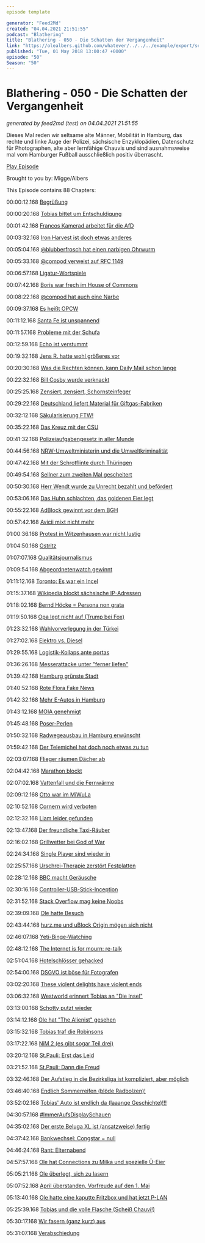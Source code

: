 ```yaml
---
episode template

generator: "Feed2Md"
created: "04.04.2021 21:51:55"
podcast: "Blathering"
title: "Blathering - 050 - Die Schatten der Vergangenheit"
link: "https://olealbers.github.com/whatever/../../../example/export/seasons/3/2018/5/Blathering - 050 - Die Schatten der Vergangenheit.md"
published: "Tue, 01 May 2018 13:00:47 +0000"
episode: "50"
Season: "50"
---
```


# Blathering - 050 - Die Schatten der Vergangenheit
_generated by feed2md (test) on 04.04.2021 21:51:55_

Dieses Mal reden wir seltsame alte Männer, Mobilität in Hamburg, das rechte und linke Auge der Polizei, sächsische Enzyklopädien, Datenschutz für Photographen, alte aber lernfähige Chauvis und sind ausnahmsweise mal vom Hamburger Fußball ausschließlich positiv überrascht.

[Play Episode](https://www.blathering.de/podlove/file/465/s/feed/c/mp3/blathering_050.mp3)

Brought to you by: Migge/Albers

This Episode contains 88 Chapters:


00:00:12.168 [Begrüßung]()

00:00:20.168 [Tobias bittet um Entschuldigung](http://www.blathering.de/2018/04/blathering-049-humor-ist-wenn-man-trotzdem-lacht/?t=4:06:24,4:14:04)

00:01:42.168 [Francos Kamerad arbeitet für die AfD](http://www.zeit.de/politik/deutschland/2018-04/franco-a-afd-bundestag-jan-nolte/komplettansicht)

00:03:32.168 [Iron Harvest ist doch etwas anderes](https://www.gamestar.de/spiele/iron-harvest/53798.html)

00:05:04.168 [@blubberfrosch hat einen narbigen Ohrwurm](https://www.youtube.com/watch?v=-s2-6KYgqpQ&)

00:05:33.168 [@compod verweist auf RFC 1149](https://de.wikipedia.org/wiki/Internet_Protocol_over_Avian_Carriers)

00:06:57.168 [Ligatur-Wortspiele](https://de.wikipedia.org/wiki/Ligatur_(Typografie))

00:07:42.168 [Boris war frech im House of Commons](https://de.wikipedia.org/wiki/House_of_Commons)

00:08:22.168 [@compod hat auch eine Narbe](https://twitter.com/ComPod/status/986938670451187713)

00:09:37.168 [Es heißt OPCW](https://en.wikipedia.org/wiki/Organisation_for_the_Prohibition_of_Chemical_Weapons)

00:11:12.168 [Santa Fe ist unspannend](https://de.wikipedia.org/wiki/Santa_Fe_(New_Mexico))

00:11:57.168 [Probleme mit der Schufa](https://www.golem.de/news/schufa-eintrag-kleinganoven-ueberforderte-hotlines-und-ein-einfaches-konto-1804-133251.html)

00:12:59.168 [Echo ist verstummt](https://www.zeit.de/kultur/musik/2018-04/musikpreis-echo-wird-abgeschafft)

00:19:32.168 [Jens R. hatte wohl größeres vor](http://www.wn.de/Muenster/3259281-Amokfahrt-am-Kiepenkerl-Bericht-von-NRW-Innenminister-Reul-Jens-R.-hortete-Stoff-fuer-Sprengsaetze)

00:20:30.168 [Was die Rechten können, kann Daily Mail schon lange](https://uebermedien.de/26944/wie-man-die-amokfahrt-von-muenster-mit-dem-is-in-verbindung-bringt/)

00:22:32.168 [Bill Cosby wurde verknackt](http://www.spiegel.de/panorama/justiz/bill-cosby-bekommt-hausarrest-und-fussfessel-a-1205324.html)

00:25:25.168 [Zensiert, zensiert, Schornsteinfeger](http://www.bildblog.de/97939/mdr-diskutiert-mit-weissen-ueber-rassismus-gegenueber-schwarzen/)

00:29:22.168 [Deutschland liefert Material für Giftgas-Fabriken](https://www.tagesspiegel.de/politik/deal-mit-syrien-deutschland-lieferte-material-fuer-assads-giftgas-fabriken/9636424.html)

00:32:12.168 [Säkularisierung FTW!](https://twitter.com/TSchwarwel/status/986547996207742976)

00:35:22.168 [Das Kreuz mit der CSU](https://www.zeit.de/gesellschaft/zeitgeschehen/2018-04/markus-soeder-csu-kreuz-christentum-behoerden-bayern)

00:41:32.168 [Polizeiaufgabengesetz in aller Munde](https://netzpolitik.org/2018/csu-will-polizei-in-bayern-zum-geheimdienst-aufruesten/)

00:44:56.168 [NRW-Umweltministerin und die Umweltkriminalität](https://www1.wdr.de/nachrichten/landespolitik/nrw-umweltministerin-taeuschte-landtag-100.html)

00:47:42.168 [Mit der Schrotflinte durch Thüringen](https://www.mdr.de/thueringen/sued-thueringen/schmalkalden-meiningen/morpdrozess-totschlag-100.html)

00:49:54.168 [Sellner zum zweiten Mal gescheitert](https://twitter.com/Tegida_HH/status/985112681333051392)

00:50:30.168 [Herr Wendt wurde zu Unrecht bezahlt und befördert](http://www.rp-online.de/nrw/panorama/affaere-rainer-wendt-sonderermittler-sehen-verantwortung-beim-ministerium-aid-1.7525453)

00:53:06.168 [Das Huhn schlachten, das goldenen Eier legt](https://www.elektormagazine.de/news/goldman-sachs-lohnt-es-sich-die-kranken-zu-heilen)

00:55:22.168 [AdBlock gewinnt vor dem BGH](https://heise.de/-4027895)

00:57:42.168 [Avicii mixt nicht mehr](https://www.tobiasmigge.de/2018/04/19/2read-099-die-macht-der-nacht/)

01:00:36.168 [Protest in Witzenhausen war nicht lustig](https://www.hna.de/lokales/witzenhausen/witzenhausen-ort44473/protest-wegen-abschiebung-in-witzenhausen-reportage-von-demo-9809127.html)

01:04:50.168 [Ostritz](https://www.berliner-zeitung.de/politik/neonazi-festival-aufatmen-in-ostritz-----gezeigt--dass-hier-kein-platz-fuer-nazis-ist--30055368)

01:07:07.168 [Qualitätsjournalismus](https://twitter.com/tmigge/status/987189442178899968)

01:09:54.168 [Abgeordnetenwatch gewinnt](https://www.berliner-zeitung.de/politik/abgeordnetenwatch-gewinnt-bundestag-muss-interne-dokumente-zu-parteispenden-offenlegen-30080252)

01:11:12.168 [Toronto: Es war ein Incel](https://www.reuters.com/article/us-canada-van/toronto-van-attack-suspect-expected-in-court-on-tuesday-idUSKBN1HV1AY)

01:15:37.168 [Wikipedia blockt sächsische IP-Adressen](https://www.t-online.de/nachrichten/deutschland/id_83669234/wikipedia-sperrt-62-000-saechsische-rechner-aus.html)

01:18:02.168 [Bernd Höcke = Persona non grata](http://www.spiegel.de/politik/deutschland/bjoern-hoecke-von-opel-beschaeftigen-bei-demo-abgedraengt-a-1204720.html)

01:19:50.168 [Opa legt nicht auf (Trump bei Fox)](https://www.youtube.com/watch?v=_lu_Hgw60Ns)

01:23:32.168 [Wahlvorverlegung in der Türkei](https://www.tagesschau.de/kommentar/tuerkei-wahl-erdogan-101.html)

01:27:02.168 [Elektro vs. Diesel](https://www.stuttgarter-zeitung.de/inhalt.bosch-kuendigt-revolutionaeres-abgassystem-an-die-grosse-diesel-show.5405bcb0-68a6-4639-aefb-53adb44f5968.html)

01:29:55.168 [Logistik-Kollaps ante portas](http://www.spiegel.de/wirtschaft/unternehmen/versandhandel-paketzusteller-stossen-an-ihre-grenzen-zuschlaege-sollen-helfen-a-1204891.html)

01:36:26.168 [Messerattacke unter "ferner liefen"](https://www.presseportal.de/blaulicht/pm/6337/3921830)

01:39:42.168 [Hamburg grünste Stadt](https://www.abendblatt.de/hamburg/article214107389/Hamburg-ist-eine-der-gruensten-Staedte-der-Welt.html)

01:40:52.168 [Rote Flora Fake News](https://twitter.com/emilylaquer/status/986518041247830016?s=21)

01:42:32.168 [Mehr E-Autos in Hamburg](https://www.abendblatt.de/hamburg/article214110795/Hamburger-kaufen-immer-mehr-E-Autos.html)

01:43:12.168 [MOIA genehmigt](https://www.ndr.de/nachrichten/hamburg/Genehmigung-fuer-Fahrdienst-MOIA-in-Hamburg,moia110.html)

01:45:48.168 [Poser-Perlen](https://www.presseportal.de/blaulicht/pm/6337/3923417)

01:50:32.168 [Radwegeausbau in Hamburg erwünscht](http://www.hamburg1.de/nachrichten/35496/Mehrheit_der_Hamburger_fuer_Radwegeausbau.html)

01:59:42.168 [Der Telemichel hat doch noch etwas zu tun](https://de.wikipedia.org/wiki/European_Aviation_Network)

02:03:07.168 [Flieger räumen Dächer ab](https://www.abendblatt.de/hamburg/article214105771/Flugzeug-reisst-bei-Anflug-auf-Fuhlsbuettel-Loch-in-Hausdach.html)

02:04:42.168 [Marathon blockt](https://twitter.com/BuendnisVERKEHR/status/990347544227180544?s=19)

02:07:02.168 [Vattenfall und die Fernwärme](https://www.abendblatt.de/hamburg/article214095627/Streit-um-die-Fernwaerme-in-Hamburg-eskaliert-immer-schneller.html)

02:09:12.168 [Otto war im MiWuLa](https://www.youtube.com/watch?v=NJqNlMcpEGo)

02:10:52.168 [Cornern wird verboten](https://www.ndr.de/nachrichten/hamburg/Hamburg-will-Cornern-einen-Riegel-vorschieben,cornern102.html)

02:12:32.168 [Liam leider gefunden](http://www.radiohamburg.de/Nachrichten/Hamburg-aktuell/Hamburg-regional/2018/April/Wasserleiche-aus-der-Elbe-Traurige-Gewissheit-Schotte-Liam-Colgan-ist-tot)

02:13:47.168 [Der freundliche Taxi-Räuber](https://www.abendblatt.de/video/panorama/article214125865/Der-hoefliche-Taxi-Raeuber-von-Hamburg.html)

02:16:02.168 [Grillwetter bei God of War](https://plus.google.com/+OleAlbers/posts/HWyUT2rZbyU)

02:24:34.168 [Single Player sind wieder in](https://www.spieletipps.de/artikel/8856/1/)

02:25:57.168 [Urschrei-Therapie zerstört Festplatten](https://www.golem.de/news/rechenzentrum-feueralarm-zerstoert-festplatten-nasdaq-betroffen-1804-133992.html)

02:28:12.168 [BBC macht Geräusche](http://bbcsfx.acropolis.org.uk/)

02:30:16.168 [Controller-USB-Stick-Inception](https://plus.google.com/+OleAlbers/posts/AWtqp8p4B75)

02:31:52.168 [Stack Overflow mag keine Noobs](https://stackoverflow.blog/2018/04/26/stack-overflow-isnt-very-welcoming-its-time-for-that-to-change/)

02:39:09.168 [Ole hatte Besuch](https://www.youtube.com/watch?v=fvu5FxKuqdQ)

02:43:44.168 [hurz.me und uBlock Origin mögen sich nicht](https://twitter.com/tmigge/status/988310461664854016?s=21)

02:46:07.168 [Yeti-Binge-Watching](https://vimeo.com/ondemand/nichtlustig)

02:48:12.168 [The Internet is for mourn: re-talk](http://re-talk.de/re047/)

02:51:04.168 [Hotelschlösser gehacked](https://www.zdnet.de/88332397/digitale-schloesser-forscher-entwickeln-generalschluessel-fuer-millionen-hotelzimmer/)

02:54:00.168 [DSGVO ist böse für Fotografen](https://www.ipcl-rieck.com/allgemein/wissen-zur-dsgvo-7-tipps-fuer-fotografen.html)

03:02:20.168 [These violent delights have violent ends](https://www.polygon.com/2016/12/9/13902312/westworld-phrase-theory)

03:06:32.168 [Westworld erinnert Tobias an "Die Insel"](https://de.wikipedia.org/wiki/Die_Insel_(2005))

03:13:00.168 [Schotty putzt wieder](https://www.ndr.de/kultur/film/Schotty-putzt-wieder-Tatortreiniger-dreht-neue-Folgen,tatortreiniger1166.html)

03:14:12.168 [Ole hat "The Alienist" gesehen](https://de.wikipedia.org/wiki/Die_Einkreisung_(Fernsehserie))

03:15:32.168 [Tobias traf die Robinsons](https://de.wikipedia.org/wiki/Triff_die_Robinsons)

03:17:22.168 [NiM 2 (es gibt sogar Teil drei)](https://de.wikipedia.org/wiki/Nachts_im_Museum_2)

03:20:12.168 [St.Pauli: Erst das Leid](https://www.fcstpauli.com/news/der-fc-st-pauli-verliert-auswaertsspiel-bei-jahn-regensburg-1718/)

03:21:52.168 [St.Pauli: Dann die Freud](https://www.stefangroenveld.de/2018/millernroar-2/)

03:32:46.168 [Der Aufstieg in die Bezirksliga ist kompliziert, aber möglich](http://hurz.me/sV)

03:46:40.168 [Endlich Sommerreifen (blöde Radbolzen)!](https://www.adac.de/infotestrat/reifen/profil-kauf-und-montage/reifenkennzeichnung-pkw/default.aspx)

03:52:02.168 [Tobias' Auto ist endlich da (laaange Geschichte)!!!](https://twitter.com/tmigge/status/989909088430710784)

04:30:57.168 [#ImmerAufsDisplaySchauen](https://www.jim-block.de/)

04:35:02.168 [Der erste Beluga XL ist (ansatzweise) fertig](https://en.wikipedia.org/wiki/Airbus_Beluga_XL)

04:37:42.168 [Bankwechsel: Congstar = null](https://www.test.de/Girokonto-im-Test-5069390-5069691/)

04:46:24.168 [Rant: Elternabend](https://www.abendblatt.de/ratgeber/wissen/article213218171/Wie-sinnvoll-sind-Schulnoten.html)

04:57:57.168 [Ole hat Connections zu Milka und spezielle Ü-Eier](https://www.ringeltaube.de/index.php?id=2)

05:05:21.168 [Ole überlegt, sich zu lasern](https://www.pearl.de/a-NX3068-5200.shtml)

05:07:52.168 [April überstanden, Vorfreude auf den 1. Mai](https://www.instagram.com/p/Bhy1HCZBx0O/)

05:13:40.168 [Ole hatte eine kaputte Fritzbox und hat jetzt P-LAN](https://plus.google.com/+OleAlbers/posts/BPjptWTU75X)

05:25:39.168 [Tobias und die volle Flasche (Scheiß Chauvi!)](http://psychcast.de/pc049-die-gefuehlssendung-schuld-stolz-angst-scham-freude/)

05:30:17.168 [Wir fasern (ganz kurz) aus]()

05:31:07.168 [Verabschiedung]()


